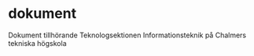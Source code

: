 dokument
========

Dokument tillhörande Teknologsektionen Informationsteknik på Chalmers tekniska högskola
